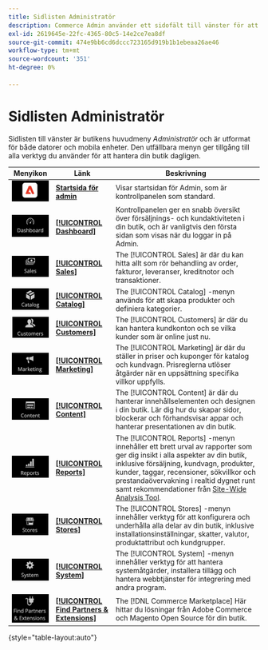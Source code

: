 ```yaml
---
title: Sidlisten Administratör
description: Commerce Admin använder ett sidofält till vänster för att komma åt huvudmenyn. Handlare har tillgång till alla administrationsverktyg de behöver för att konfigurera och hantera sin butik.
exl-id: 2619645e-22fc-4365-80c5-14e2ce7ea8df
source-git-commit: 474e9bb6cd6dccc723165d919b1b1ebeaa26ae46
workflow-type: tm+mt
source-wordcount: '351'
ht-degree: 0%

---
```


# Sidlisten Administratör

Sidlisten till vänster är butikens huvudmeny _Administratör_ och är utformat för både datorer och mobila enheter. Den utfällbara menyn ger tillgång till alla verktyg du använder för att hantera din butik dagligen.

| Menyikon | Länk | Beskrivning |
| --------- | ---- | ----------- |
| ![Ikon för administrationssidlist](./assets/icon-admin-sidebar-logo.png) | **[Startsida för admin](../configuration-reference/advanced/admin.md)** | Visar startsidan för Admin, som är kontrollpanelen som standard. |
| ![Kontrollpanelmeny](./assets/icon-admin-sidebar-dashboard.png) | **[[!UICONTROL Dashboard]](admin-dashboard.md)** | Kontrollpanelen ger en snabb översikt över försäljnings- och kundaktiviteten i din butik, och är vanligtvis den första sidan som visas när du loggar in på Admin. |
| ![Försäljningsmeny](./assets/icon-admin-sidebar-sales.png) | **[[!UICONTROL Sales]](../stores-purchase/sales-menu.md)** | The [!UICONTROL Sales] är där du kan hitta allt som rör behandling av order, fakturor, leveranser, kreditnotor och transaktioner. |
| ![Menyn Katalog](./assets/icon-admin-sidebar-catalog.png) | **[[!UICONTROL Catalog]](../catalog/catalog-menu.md)** | The [!UICONTROL Catalog] -menyn används för att skapa produkter och definiera kategorier. |
| ![Kundmeny](./assets/icon-admin-sidebar-customers.png) | **[[!UICONTROL Customers]](../customers/customers-introduction.md)** | The [!UICONTROL Customers] är där du kan hantera kundkonton och se vilka kunder som är online just nu. |
| ![Marknadsföring](./assets/icon-admin-sidebar-marketing.png) | **[[!UICONTROL Marketing]](../merchandising-promotions/marketing-menu.md)** | The [!UICONTROL Marketing] är där du ställer in priser och kuponger för katalog och kundvagn. Prisreglerna utlöser åtgärder när en uppsättning specifika villkor uppfylls. |
| ![Menyn Innehåll](./assets/icon-admin-sidebar-content.png) | **[[!UICONTROL Content]](../content-design/content-menu.md)** | The [!UICONTROL Content] är där du hanterar innehållselementen och designen i din butik. Lär dig hur du skapar sidor, blockerar och förhandsvisar appar och hanterar presentationen av din butik. |
| ![Rapporter-menyn](./assets/icon-admin-sidebar-reports.png) | **[[!UICONTROL Reports]](reports-menu.md)** | The [!UICONTROL Reports] -menyn innehåller ett brett urval av rapporter som ger dig insikt i alla aspekter av din butik, inklusive försäljning, kundvagn, produkter, kunder, taggar, recensioner, sökvillkor och prestandaövervakning i realtid dygnet runt samt rekommendationer från [Site-Wide Analysis Tool](https://experienceleague.adobe.com/en/docs/commerce-operations/tools/site-wide-analysis-tool/intro). |
| ![Menyn Lager](./assets/icon-admin-sidebar-stores.png) | **[[!UICONTROL Stores]](../stores-purchase/stores-menu.md)** | The [!UICONTROL Stores] -menyn innehåller verktyg för att konfigurera och underhålla alla delar av din butik, inklusive installationsinställningar, skatter, valutor, produktattribut och kundgrupper. |
| ![Menyn System](./assets/icon-admin-sidebar-system.png) | **[[!UICONTROL System]](../systems/system-menu.md)** | The [!UICONTROL System] -menyn innehåller verktyg för att hantera systemåtgärder, installera tillägg och hantera webbtjänster för integrering med andra program. |
| ![Sök tillägg](./assets/icon-admin-sidebar-extensions.png) | **[[!UICONTROL Find Partners & Extensions]](commerce-marketplace.md)** | The [!DNL Commerce Marketplace] Här hittar du lösningar från Adobe Commerce och Magento Open Source för din butik. |

{style="table-layout:auto"}
